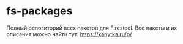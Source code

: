 # fs-packages
Полный репозиторий всех пакетов для Firesteel.
Все пакеты и их описания можно найти тут: https://xanytka.ru/p/